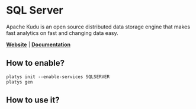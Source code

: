 # SQL Server

Apache Kudu is an open source distributed data storage engine that makes fast analytics on fast and changing data easy. 

**[Website](https://www.microsoft.com/en-US/sql-server/sql-server-2019?rtc=1)** | **[Documentation](https://docs.microsoft.com/en-us/sql/sql-server/?view=sql-server-ver15)** 

## How to enable?

```
platys init --enable-services SQLSERVER
platys gen
```

## How to use it?
